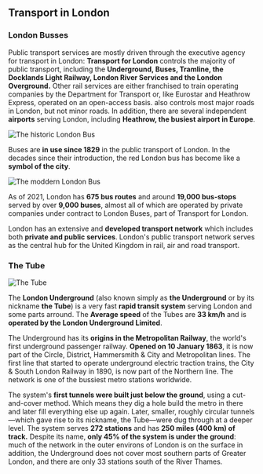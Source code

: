 
## Transport in London

### London Busses

Public transport services are mostly driven through the executive agency for transport in London: **Transport for London** controls the majority of public transport, including the **Underground, Buses, Tramline, the Docklands Light Railway, London River Services and the London Overground.** Other rail services are either franchised to train operating companies by the Department for Transport or, like Eurostar and Heathrow Express, operated on an open-access basis. also controls most major roads in London, but not minor roads. In addition, there are several independent **airports** serving London, including **Heathrow, the busiest airport in Europe**.

![The historic London Bus](../assets/images/transport/old-london-bus.jpg)

Buses are **in use since 1829** in the public transport of London.  In the decades since their introduction, the red London bus has become like a **symbol of the city**.

![The moddern London Bus](../assets/images/transport/new-london-bus.jpg)

As of 2021, London has **675 bus routes** and around **19,000 bus-stops** served by over **9,000 buses**, almost all of which are operated by private companies under contract to London Buses, part of Transport for London.

London has an extensive and **developed transport network** which includes both **private and public services**. London's public transport network serves as the central hub for the United Kingdom in rail, air and road transport.

### The Tube

![The Tube](../assets/images/transport/underground.jpg)

The **London Underground** (also known simply as **the Underground** or by its nickname **the Tube**) is a very fast **rapid transit system** serving London and some parts arround. The **Average speed** of the Tubes are **33 km/h** and is **operated by the London Underground Limited**.

The Underground has its **origins in the Metropolitan Railway**, the world's first underground passenger railway. **Opened on 10 January 1863**, it is now part of the Circle, District, Hammersmith & City and Metropolitan lines. The first line that started to operate underground electric traction trains, the City & South London Railway in 1890, is now part of the Northern line. The network is one of the bussiest metro stations worldwide.

The system's **first tunnels were built just below the ground**, using a cut-and-cover method. Which means they dig a hole build the metro in there and later fill everything else up again. Later, smaller, roughly circular tunnels—which gave rise to its nickname, the Tube—were dug through at a deeper level. The system serves **272 stations** and has **250 miles (400 km) of track.** Despite its name, **only 45% of the system is under the ground**: much of the network in the outer environs of London is on the surface in addition, the Underground does not cover most southern parts of Greater London, and there are only 33 stations south of the River Thames.
